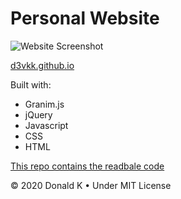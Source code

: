 # Personal Website

![Website Screenshot](https://github.com/d3vkk/personal-website/blob/master/screenshot.png)

[d3vkk.github.io](https://d3vkk.github.io/)

Built with:
- Granim.js
- jQuery
- Javascript
- CSS
- HTML

[This repo contains the readbale code](https://github.com/d3vkk/personal-website)

© 2020 Donald K • Under MIT License
